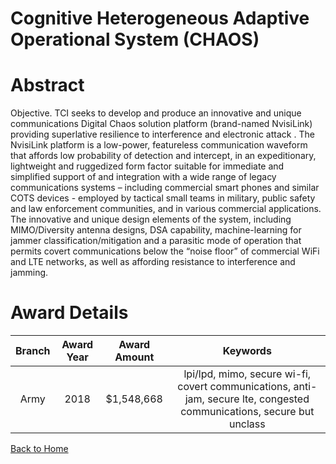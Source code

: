 
Cognitive Heterogeneous Adaptive Operational System (CHAOS)
===========================================================

# Abstract


Objective. TCI seeks to develop and produce an innovative and unique communications Digital Chaos solution platform (brand-named NvisiLink) providing superlative resilience to interference and electronic attack . The NvisiLink platform is a low-power, featureless communication waveform that affords low probability of detection and intercept, in an expeditionary, lightweight and ruggedized form factor suitable for immediate and simplified support of and integration with a wide range of legacy communications systems – including commercial smart phones and similar COTS devices - employed by tactical small teams in military, public safety and law enforcement communities, and in various commercial applications. The innovative and unique design elements of the system, including MIMO/Diversity antenna designs, DSA capability, machine-learning for jammer classification/mitigation and a parasitic mode of operation that permits covert communications below the “noise floor” of commercial WiFi and LTE networks, as well as affording resistance to interference and jamming.  

# Award Details

|Branch|Award Year|Award Amount|Keywords|
| :---: | :---: | :---: | :---: |
|Army|2018|$1,548,668|lpi/lpd, mimo, secure wi-fi, covert communications, anti-jam, secure lte, congested communications, secure but unclass|
  
  


[Back to Home](https://github.com/chrischow/dod_sbir_awards/Reports/CC/#1092)